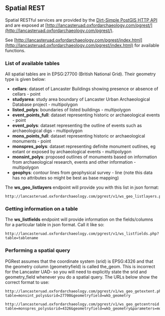 ## Spatial REST

Spatial RESTful services are provided by the [Dirt-Simple PostGIS HTTP API](https://github.com/tobinbradley/dirt-simple-postgis-http-api) and are exposed at [http://lancasteruad.oxfordarchaeology.com/pgrest/](http://lancasteruad.oxfordarchaeology.com/pgrest/).

See [http://lancasteruad.oxfordarchaeology.com/pgrest/index.html](http://lancasteruad.oxfordarchaeology.com/pgrest/index.html) for available functions.

### List of available tables

All spatial tables are in EPSG:27700 (British National Grid). Their geometry type is given below:

* **cellars**: dataset of Lancaster Buildings showing presence or absence of cellars - point
* **studyarea**: study area boundary of Lancaster Urban Archaeological Database project - multipolygon
* **listed_polys**: boundaries of listed buildings - multipolygon
* **event_points_full**: dataset representing historic or archaeological events - point
* **event_polys**: dataset representing the outline of events such as archaeological digs - multipolygon
* **mons_points_full**: dataset representing historic or archaeological monuments - point
* **monspres_polys**: dataset representing definite monument outlines, eg extant or exposed by archaeological events - multipolygon
* **monsint_polys**: proposed outlines of monuments based on information from archaeological research, events and other information - multipolygon
* **geophys**: contour lines from geophysical survey - line (note this data has no attributes so might be best as base mapping)

The **ws_geo_listlayers** endpoint will provide you with this list in json format:

    http://lancasteruad.oxfordarchaeology.com/pgrest/v1/ws_geo_listlayers.php

### Getting information on a table ###

The **ws_listfields** endpoint will provide information on the fields/columns for a particular table in json format. Call it like so:

    http://lancasteruad.oxfordarchaeology.com/pgrest/v1/ws_listfields.php?table=tablename

### Performing a spatial query ###

PGRest assumes that the coordinate system (srid) is EPSG:4326 and that the geometry column (geometryfield) is called the_geom. This is incorrect for the Lancaster UAD- so you will need to explicitly state the srid and geometry_field whenever you do a spatial query. The URLs below show the correct format to use:
    
    http://lancasteruad.oxfordarchaeology.com/pgrest/v1/ws_geo_getextent.php?table=monsint_polys&srid=27700&geometryfield=wkb_geometry

    http://lancasteruad.oxfordarchaeology.com/pgrest/v1/ws_geo_getcentroid.php?table=monspres_polys&srid=4326&geometryfield=wkb_geometry&parameters=monid=%27531%27
